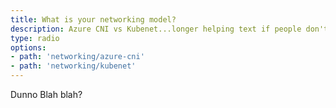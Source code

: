 ```yaml
---
title: What is your networking model?
description: Azure CNI vs Kubenet...longer helping text if people don't understand what this question means.
type: radio
options:
- path: 'networking/azure-cni'
- path: 'networking/kubenet'
---
```


Dunno Blah blah?


